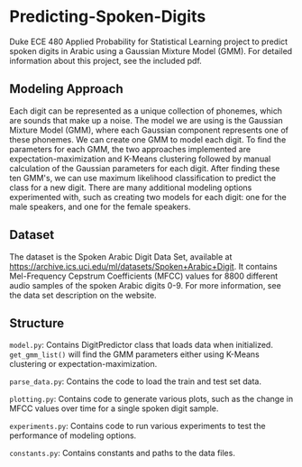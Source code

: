 # Predicting-Spoken-Digits
Duke ECE 480 Applied Probability for Statistical Learning project to predict spoken digits in Arabic using a Gaussian Mixture Model (GMM). For detailed information about this project, see the included pdf.

## Modeling Approach
Each digit can be represented as a unique collection of phonemes, which are sounds that make up a noise. The model we are using is the Gaussian Mixture Model (GMM), where each Gaussian component represents one of these phonemes. We can create one GMM to model each digit. To find the parameters for each GMM, the two approaches implemented are expectation-maximization and K-Means clustering followed by manual calculation of the Gaussian parameters for each digit. After finding these ten GMM's, we can use maximum likelihood classification to predict the class for a new digit. There are many additional modeling options experimented with, such as creating two models for each digit: one for the male speakers, and one for the female speakers.

## Dataset
The dataset is the Spoken Arabic Digit Data Set, available at https://archive.ics.uci.edu/ml/datasets/Spoken+Arabic+Digit. It contains Mel-Frequency Cepstrum Coefficients (MFCC) values for 8800 different audio samples of the spoken Arabic digits 0-9. For more information, see the data set description on the website.

## Structure
`model.py`: Contains DigitPredictor class that loads data when initialized. `get_gmm_list()` will find the GMM parameters either using K-Means clustering or expectation-maximization.

`parse_data.py`: Contains the code to load the train and test set data.

`plotting.py`: Contains code to generate various plots, such as the change in MFCC values over time for a single spoken digit sample.

`experiments.py`: Contains code to run various experiments to test the performance of modeling options.

`constants.py`: Contains constants and paths to the data files.
